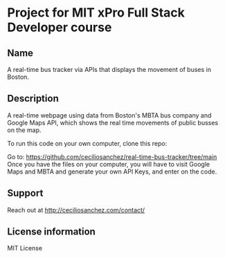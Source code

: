 # Project for MIT xPro Full Stack Developer course

## Name

A real-time bus tracker via APIs that displays the movement of buses in Boston.

## Description

A real-time webpage using data from Boston's MBTA bus company and Google Maps API, which shows the real time movements of public busses on the map.

To run this code on your own computer, clone this repo:

Go to:   https://github.com/ceciliosanchez/real-time-bus-tracker/tree/main
Once you have the files on your computer, you will have to visit Google Maps and MBTA and generate your own API Keys, and enter on the code.


## Support

Reach out at http://ceciliosanchez.com/contact/

## License information

MIT License

